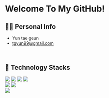 <div align=left>

# Welcome To My GitHub!

## 🙋‍♂️ Personal Info
- Yun tae geun
- tgyun99@gmail.com
<br/>

## 🔨 Technology Stacks
<span><img src="https://img.shields.io/badge/Python-3776AB?style=flat&logo=python&logoColor=white"/></span>
<span><img src="https://img.shields.io/badge/C%2B%2B-00599C?style=flat&logo=c%2B%2B&logoColor=white"/></span>
<span><img src="https://img.shields.io/badge/C-00599C?style=flat&logo=c&logoColor=white"/></span>
<span><img src="https://img.shields.io/badge/JavaScript-dbab09?style=flat&logo=javascript&logoColor=white"/></span>
<br/>
<span><img src="https://img.shields.io/badge/HTML-e34f26?style=flat&logo=html5&logoColor=white"/></span>
<span><img src="https://img.shields.io/badge/CSS-1572b6?style=flat&logo=css3&logoColor=white"/></span>
<br/>
<span><img src="https://img.shields.io/badge/Linux-FCC624?style=flat&logo=linux&logoColor=black"/></span>


</div>
